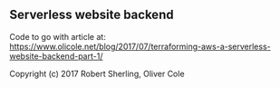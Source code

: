 ## Serverless website backend
Code to go with article at: https://www.olicole.net/blog/2017/07/terraforming-aws-a-serverless-website-backend-part-1/

Copyright (c) 2017 Robert Sherling, Oliver Cole
